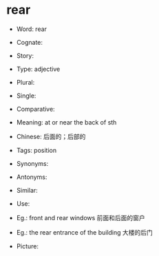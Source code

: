 # rear

- Word: rear
- Cognate: 
- Story: 

- Type: adjective
- Plural: 
- Single: 
- Comparative: 
- Meaning: at or near the back of sth
- Chinese: 后面的；后部的
- Tags: position
- Synonyms: 
- Antonyms: 
- Similar: 
- Use: 
- Eg.: front and rear windows 前面和后面的窗户
- Eg.: the rear entrance of the building 大楼的后门
- Picture: 

